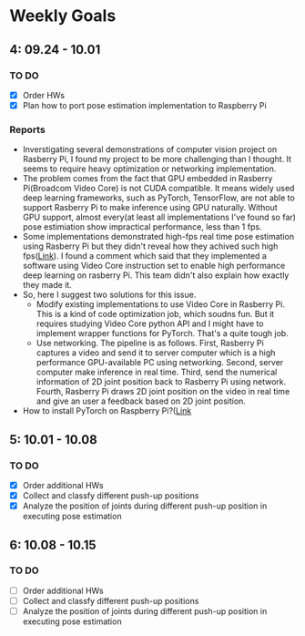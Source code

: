 # Weekly Goals

## 4: 09.24 - 10.01
### TO DO
- [X] Order HWs
- [X] Plan how to port pose estimation implementation to Raspberry Pi

### Reports
- Inverstigating several demonstrations of computer vision project on Rasberry Pi, I found my project to be more challenging than I thought. It seems to require heavy optimization or networking implementation.
- The problem comes from the fact that GPU embedded in Rasberry Pi(Broadcom Video Core) is not CUDA compatible. It means widely used deep learning frameworks, such as PyTorch, TensorFlow, are not able to support Rasberry Pi to make inference using GPU naturally.  Without GPU support, almost every(at least all implementations I've found so far) pose estimiation show impractical performance, less than 1 fps. 
- Some implementations demonstrated high-fps real time pose estimation using Rasberry Pi but they didn't reveal how they achived such high fps([Link](https://www.youtube.com/watch?v=L_kAUnAgkfg)). I found a comment which said that they implemented a software using Video Core instruction set to enable high performance deep learning on rasberry Pi. This team didn't also explain how exactly they made it.
- So, here I suggest two solutions for this issue. 
    - Modify existing implementations to use Video Core in Rasberry Pi. This is a kind of code optimization job, which soudns fun. But it requires studying Video Core python API and I might have to implement wrapper functions for PyTorch. That's a quite tough job.
    - Use networking. The pipeline is as follows. First, Rasberry Pi captures a video and send it to server computer which is a high performance GPU-available PC using networking. Second, server computer make inference in real time. Third, send the numerical information of 2D joint position back to Rasberry Pi using network. Fourth, Rasberry Pi draws 2D joint position on the video in real time and give an user a feedback based on 2D joint position.
- How to install PyTorch on Raspberry Pi?([Link](https://gist.github.com/fgolemo/b973a3fa1aaa67ac61c480ae8440e754)  

## 5: 10.01 - 10.08
### TO DO
- [X] Order additional HWs
- [X] Collect and classfy different push-up positions
- [X] Analyze the position of joints during different push-up position in executing pose estimation

## 6: 10.08 - 10.15
### TO DO
- [ ] Order additional HWs
- [ ] Collect and classfy different push-up positions
- [ ] Analyze the position of joints during different push-up position in executing pose estimation
